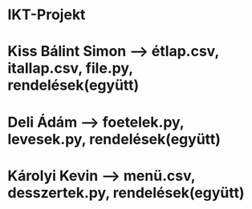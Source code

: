 # IKT-Projekt   
#  
# Kiss Bálint Simon --> étlap.csv, itallap.csv, file.py, rendelések(együtt)
# Deli Ádám --> foetelek.py, levesek.py, rendelések(együtt)
# Károlyi Kevin --> menü.csv, desszertek.py, rendelések(együtt)